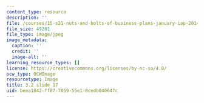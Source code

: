 ```yaml
---
content_type: resource
description: ''
file: /courses/15-s21-nuts-and-bolts-of-business-plans-january-iap-2014/beea1842ff87705955e18cedb040647c_Slide17.JPG
file_size: 49201
file_type: image/jpeg
image_metadata:
  caption: ''
  credit: ''
  image-alt: ''
learning_resource_types: []
license: https://creativecommons.org/licenses/by-nc-sa/4.0/
ocw_type: OCWImage
resourcetype: Image
title: 3.2 slide 17
uid: beea1842-ff87-7059-55e1-8cedb040647c
---
```

